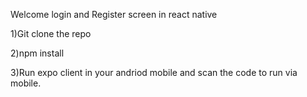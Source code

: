 
Welcome login and Register screen in react native

1)Git clone the repo

2)npm install

3)Run expo client in your andriod mobile and scan the code to run via mobile.
